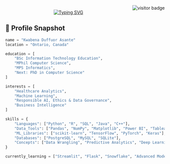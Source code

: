 <img align="right" src="https://visitor-badge.laobi.icu/badge?page_id=kduffuor.kduffuor" alt="visitor badge" />

<p align="center">
  <a href="https://git.io/typing-svg">
    <img src="https://readme-typing-svg.demolab.com?font=Fira+Code&weight=600&size=24&duration=4000&pause=1000&color=913412EB&center=true&width=435&lines=Hi%2C+there!+%F0%9F%91%8B;I'm+Kwabena+Duffuor;ML+Engineer+&+a+Data+Analyst" alt="Typing SVG" />
  </a>
</p>

## 🧾 Profile Snapshot

```python
name = "Kwabena Duffuor Asante"
location = "Ontario, Canada"

education = [
    "BSc Information Technology Education",
    "MPhil Computer Science",
    "MPS Informatics",
    "Next: PhD in Computer Science"
]

interests = [
    "Healthcare Analytics",
    "Machine Learning",
    "Responsible AI, Ethics & Data Governance",
    "Business Intelligence"
]

skills = {
    "Languages": ["Python", "R", "SQL", "Java", "C++"],
    "Data_Tools": ["Pandas", "NumPy", "Matplotlib", "Power BI", "Tableau", "Excel"],
    "ML_Libraries": ["scikit-learn", "TensorFlow", "PyTorch", "Keras"],
    "Databases": ["PostgreSQL", "MySQL", "SQLite"],
    "Concepts": ["Data Wrangling", "Predictive Analytics", "Deep Learning", "BI Dashboards", "Data Governance"]
}

currently_learning = ["Streamlit", "Flask", "Snowflake", "Advanced Modeling"]

```
